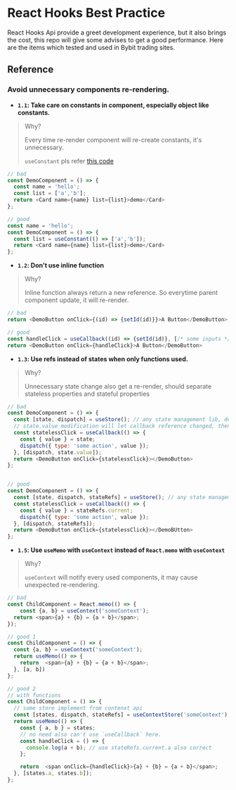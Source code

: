 # React Hooks Best Practice

React Hooks Api provide a greet development experience, but it also brings the cost, this repo will give some advises to get a good performance. Here are the items which tested and used in Bybit trading sites.

## Reference

### Avoid unnecessary components re-rendering.

- **`1.1`: Take care on constants in component, especially object like constants.**

> Why?
>
> Every time re-render component will re-create constants, it's unnecessary.
>
> `useConstant` pls refer [this code](https://github.com/Andarist/use-constant)

```javascript
// bad
const DemoComponent = () => {
  const name = 'hello';
  const list = ['a','b'];
  return <Card name={name} list={list}>demo</Card>
};

// good
const name = 'hello';
const DemoComponent = () => {
  const list = useConstant(() => ['a','b']);
  return <Card name={name} list={list}>demo</Card>
};
```

- **`1.2`: Don't use inline function**

> Why?
>
> Inline function always return a new reference. So everytime parent component update, it will re-render.

```javascript
// bad
return <DemoButton onClick={(id) => {setId(id)}}>A Button</DemoButton>;

// good
const handleClick = useCallback((id) => {setId(id)}, [/* some inputs */]);
return <DemoButton onClick={handleClick}>A Button</DemoButton>
```

- **`1.3`: Use refs instead of states when only functions used.**

> Why?
>
> Unnecessary state change also get a re-render, should separate stateless properties and stateful properties

```javascript
// bad
const DemoComponent = () => {
  const [state, dispatch] = useStore(); // any state management lib, demo declaration here.
  // state.value modification will let callback reference changed, then child component will re-render.
  const statelessClick = useCallback(() => {
    const { value } = state;
    dispatch({ type: 'some action', value });
  }, [dispatch, state.value]);
  return <DemoButton onClick={statelessClick}></DemoButton>
};


// good
const DemoComponent = () => {
  const [state, dispatch, stateRefs] = useStore(); // any state management lib, demo declaration here.
  const statelessClick = useCallback(() => {
    const { value } = stateRefs.current;
    dispatch({ type: 'some action', value });
  }, [dispatch, stateRefs]);
  return <DemoButton onClick={statelessClick}></DemoBUtton>
};
```

- **`1.5`: Use `useMemo` with `useContext` instead of `React.memo` with `useContext`**

> Why?
>
> `useContext` will notify every used components, it may cause unexpected re-rendering.

```javascript
// bad
const ChildComponent = React.memo(() => {
	const {a, b} = useContext('someContext');
  return <span>{a} + {b} = {a + b}</span>;
});

// good 1
const ChildComponent = () => {
  const {a, b} = useContext('someContext');
  return useMemo(() => {
    return  <span>{a} + {b} = {a + b}</span>;
  }, [a, b])
};

// good 2
// with functions
const ChildComponent = () => {
  // some store implement from contenxt api
  const [states, dispatch, stateRefs] = useContextStore('someContext');
  return useMemo(() => {
    const { a, b } = states;
    // no need also can't use `useCallback` here.
    const handleClick = () => {
      console.log(a + b); // use stateRefs.current.a also correct
    };

    return  <span onClick={handleClick}>{a} + {b} = {a + b}</span>;
  }, [states.a, states.b]);
};
```






